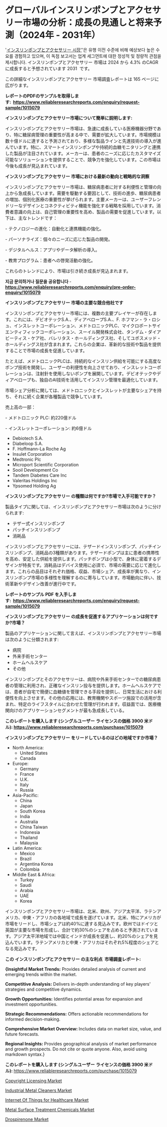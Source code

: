 <p><h1>グローバルインスリンポンプとアクセサリー市場の分析：成長の見通しと将来予測（2024年 - 2031年）</h1></p><p>'<a href="https://www.reliableresearchreports.com/insulin-pumps-and-accessories-r1015079?utm_campaign=107&utm_medium=36&utm_source=Github&utm_content=ia&utm_term=13112024&utm_id=insulin-pumps-and-accessories">インスリンポンプとアクセサリー 시장'</a>'은 유행 이전 수준에 비해 예상보다 높은 수요를 경험하고 있으며, 이 독점 보고서는 업계 세그먼트에 대한 정성적 및 정량적 관점을 제시합니다. インスリンポンプとアクセサリー 市場は 2024 から 4.3% のCAGRに成長すると予想されています 2031&nbsp; です。</p>
<p>この詳細なインスリンポンプとアクセサリー 市場調査レポートは 165 ページに広がります。</p>
<p><strong>レポートのPDFのサンプルを取得します</strong><strong>:&nbsp;&nbsp;<a href="https://www.reliableresearchreports.com/enquiry/request-sample/1015079?utm_campaign=107&utm_medium=36&utm_source=Github&utm_content=ia&utm_term=13112024&utm_id=insulin-pumps-and-accessories">https://www.reliableresearchreports.com/enquiry/request-sample/1015079</a></strong></p>
<p><strong>インスリンポンプとアクセサリー市場について簡単に説明します:</strong></p>
<p><p>インスリンポンプとアクセサリー市場は、急速に成長している医療機器分野であり、特に糖尿病管理の重要性が高まる中で、需要が拡大しています。市場規模は数十億ドルに達すると予測されており、多様な製品ラインと先進技術の導入が進んでいます。特に、スマートインスリンポンプや持続的血糖モニタリングと連携した製品が注目されています。メーカーは、患者のニーズに応じたカスタマイズ可能なソリューションを提供することで、競争力を強化しています。この市場は今後も成長が見込まれています。</p></p>
<p><strong>インスリンポンプとアクセサリー 市場における最新の動向と戦略的な洞察</strong></p>
<p><p>インスリンポンプとアクセサリー市場は、糖尿病患者に対する利便性と管理の向上から急成長しています。需要を駆動する要因として、技術の進歩、糖尿病患者の増加、個別化医療の重要性が挙げられます。主要メーカーは、ユーザーフレンドリーなデザインとコネクティビティ機能を強化する戦略を採用しています。消費者意識の向上は、自己管理の重要性を高め、製品の需要を促進しています。以下は、主なトレンドです：</p><p>- テクノロジーの進化：自動化と連携機能の強化。</p><p>- パーソナライズ：個々のニーズに応じた製品の開発。</p><p>- デジタルヘルス：アプリやデータ解析の導入。</p><p>- 教育プログラム：患者への啓発活動の強化。</p><p>これらのトレンドにより、市場は引き続き成長が見込まれます。</p></p>
<p><strong>지금 문의하거나 질문을 공유합니다</strong><strong>&nbsp;</strong>-<strong><a href="https://www.reliableresearchreports.com/enquiry/pre-order-enquiry/1015079?utm_campaign=107&utm_medium=36&utm_source=Github&utm_content=ia&utm_term=13112024&utm_id=insulin-pumps-and-accessories">https://www.reliableresearchreports.com/enquiry/pre-order-enquiry/1015079</a></strong></p>
<p><strong>インスリンポンプとアクセサリー 市場の主要な競合他社です</strong></p>
<p><p>インスリンポンプとアクセサリー市場には、複数の主要プレイヤーが存在します。これには、デビオテックS.A.、ディアベロープS.A.、F. ホフマン・ラ・ロシュ、インスレットコーポレーション、メドトロニックPLC、マイクロポートサイエンティフィックコーポレーション、スーイル開発株式会社、タンデム・ダイアビーティス・ケア社、バレリタス・ホールディングス社、そしてユポスメッド・ホールディングス社が含まれます。これらの企業は、革新的な技術や製品を提供することで市場の成長を促進しています。</p><p>たとえば、メドトロニックPLCは、持続的なインスリン供給を可能にする高度なポンプ技術を開発し、ユーザーの利便性を向上させており、インスレットコーポレーションは、注射針を使用しないポンプを展開しています。デビオテックやディアベロープも、独自のAI技術を活用してインスリン管理を最適化しています。</p><p>市場シェア分析に関しては、メドトロニックとインスレットが主要なシェアを持ち、それに続く企業が各種製品で競争しています。</p><p>売上高の一部：</p><p>- メドトロニック PLC: 約220億ドル</p><p>- インスレットコーポレーション: 約6億ドル</p></p>
<p><ul><li>Debiotech S.A.</li><li>Diabeloop S.A.</li><li>F. Hoffmann-La Roche Ag</li><li>Insulet Corporation</li><li>Medtronic Plc</li><li>Microport Scientific Corporation</li><li>Sooil Development Co</li><li>Tandem Diabetes Care Inc</li><li>Valeritas Holdings Inc</li><li>Ypsomed Holding Ag</li></ul></p>
<p><strong>インスリンポンプとアクセサリー の種類は何ですか?市場で入手可能ですか？</strong></p>
<p>製品タイプに関しては、インスリンポンプとアクセサリー市場は次のように分けられます:</p>
<p><ul><li>テザー式インスリンポンプ</li><li>パッチインスリンポンプ</li><li>消耗品</li></ul></p>
<p><p>インスリンポンプとアクセサリーには、テザードインスリンポンプ、パッチインスリンポンプ、消耗品の3種類があります。テザードポンプは主に患者の携帯性を高め、安定した供給を提供します。パッチポンプは小型で、身体に密着するデザインが特長です。消耗品はデバイス使用に必須で、市場の需要に応じて進化します。これらの品目はそれぞれ価格、収益、市場シェア、成長率が異なり、インスリンポンプ市場の多様性を理解するのに寄与しています。市場動向に伴い、技術革新やデザイン改善が進行中です。</p></p>
<p><strong>レポートのサンプル PDF を入手します:&nbsp;</strong><strong>&nbsp;<a href="https://www.reliableresearchreports.com/enquiry/request-sample/1015079?utm_campaign=107&utm_medium=36&utm_source=Github&utm_content=ia&utm_term=13112024&utm_id=insulin-pumps-and-accessories">https://www.reliableresearchreports.com/enquiry/request-sample/1015079</a></strong></p>
<p><strong>インスリンポンプとアクセサリー の成長を促進するアプリケーションは何ですか?市場？</strong></p>
<p>製品のアプリケーションに関して言えば、インスリンポンプとアクセサリー市場は次のように分類されます:</p>
<p><ul><li>病院</li><li>外来手術センター</li><li>ホームヘルスケア</li><li>その他</li></ul></p>
<p><p>インスリンポンプとそのアクセサリーは、病院や外来手術センターでの糖尿病患者の管理に利用され、正確なインスリン投与を提供します。ホームヘルスケアでは、患者が自宅で簡便に血糖値を管理できる手段を提供し、日常生活における利便性を向上させます。その他の応用には、教育機関やスポーツ施設での活用が含まれ、特定のライフスタイルに合わせた管理が行われます。収益面では、医療機関向けのアプリケーションセグメントが最も急成長している。</p></p>
<p><strong>このレポートを購入します (シングルユーザー ライセンスの価格 3900 米ドル):</strong><strong>&nbsp;<a href="https://www.reliableresearchreports.com/purchase/1015079?utm_campaign=107&utm_medium=36&utm_source=Github&utm_content=ia&utm_term=13112024&utm_id=insulin-pumps-and-accessories">https://www.reliableresearchreports.com/purchase/1015079</a></strong></p>
<p><strong>インスリンポンプとアクセサリー をリードしているのはどの地域ですか市場？</strong></p>
<p><ul>
    <li>
        North America:
        <ul>
            <li>United States</li>
            <li>Canada</li>
        </ul>
    </li>
    <li>
        Europe:
        <ul>
            <li>Germany</li>
            <li>France</li>
            <li>U.K.</li>
            <li>Italy</li>
            <li>Russia</li>
        </ul>
    </li>
    <li>
        Asia-Pacific:
        <ul>
            <li>China</li>
            <li>Japan</li>
            <li>South Korea</li>
            <li>India</li>
            <li>Australia</li>
            <li>China Taiwan</li>
            <li>Indonesia</li>
            <li>Thailand</li>
            <li>Malaysia</li>
        </ul>
    </li>
    <li>
        Latin America:
        <ul>
            <li>Mexico</li>
            <li>Brazil</li>
            <li>Argentina Korea</li>
            <li>Colombia</li>
        </ul>
    </li>
    <li>
        Middle East & Africa:
        <ul>
            <li>Turkey</li>
            <li>Saudi</li>
            <li>Arabia</li>
            <li>UAE</li>
            <li>Korea</li>
        </ul>
    </li>
    </ul></p>
<p><p>インスリンポンプとアクセサリー市場は、北米、欧州、アジア太平洋、ラテンアメリカ、中東・アフリカの各地域で成長を遂げています。北米、特にアメリカが市場をリードし、市場シェアは約40%に達する見込みです。欧州ではドイツと英国が主要な市場を形成し、合計で約30%のシェアを占めると予測されています。アジア太平洋地域では中国とインドが成長を促進し、約20%のシェアを見込んでいます。ラテンアメリカと中東・アフリカはそれぞれ5%程度のシェアとなる見込みです。</p></p>
<p><strong>この インスリンポンプとアクセサリー の主な利点&nbsp; 市場調査レポート:</strong></p>
<p><strong>{Insightful Market Trends:</strong> Provides detailed analysis of current and emerging trends within the market.</p>
<p><strong>Competitive Analysis:</strong> Delivers in-depth understanding of key players' strategies and competitive dynamics.</p>
<p><strong>Growth Opportunities:</strong> Identifies potential areas for expansion and investment opportunities.</p>
<p><strong>Strategic Recommendations:</strong> Offers actionable recommendations for informed decision-making.</p>
<p><strong>Comprehensive Market Overview: </strong>Includes data on market size, value, and future forecasts.</p>
<p><strong>Regional Insights: </strong>Provides geographical analysis of market performance and growth prospects. Do not cite or quote anyone. Also, avoid using markdown syntax.}</p>
<p><strong>このレポートを購入します (シングルユーザー ライセンスの価格 3900 米ドル):&nbsp;</strong><a href="https://www.reliableresearchreports.com/purchase/1015079?utm_campaign=107&utm_medium=36&utm_source=Github&utm_content=ia&utm_term=13112024&utm_id=insulin-pumps-and-accessories">https://www.reliableresearchreports.com/purchase/1015079</a></p>
<p><p><a href="https://issuu.com/reportprime-2/docs/copyright-licensing-market-size-203_4ee4f74fdd5404?utm_campaign=107&utm_medium=36&utm_source=Github&utm_content=ia&utm_term=13112024&utm_id=insulin-pumps-and-accessories">Copyright Licensing Market</a></p><p><a href="https://www.linkedin.com/pulse/industrial-metal-cleaners-market-regional-outlook-competition-r495c?utm_campaign=107&utm_medium=36&utm_source=Github&utm_content=ia&utm_term=13112024&utm_id=insulin-pumps-and-accessories">Industrial Metal Cleaners Market</a></p><p><a href="https://issuu.com/reportprime-2/docs/internet-of-things-for-healthcare-m_924397b434db1f?utm_campaign=107&utm_medium=36&utm_source=Github&utm_content=ia&utm_term=13112024&utm_id=insulin-pumps-and-accessories">Internet Of Things for Healthcare Market</a></p><p><a href="https://www.linkedin.com/pulse/navigating-global-metal-surface-treatment-chemicals-market-wq2fc?utm_campaign=107&utm_medium=36&utm_source=Github&utm_content=ia&utm_term=13112024&utm_id=insulin-pumps-and-accessories">Metal Surface Treatment Chemicals Market</a></p><p><a href="https://github.com/wwwkeltoum/Market-Research-Report-List-5/blob/main/drospirenone-market.md?utm_campaign=107&utm_medium=36&utm_source=Github&utm_content=ia&utm_term=13112024&utm_id=insulin-pumps-and-accessories">Drospirenone Market</a></p></p>
<p>&nbsp;</p>